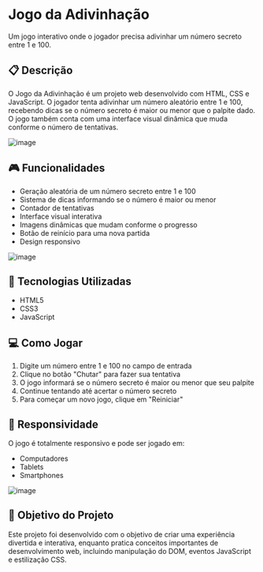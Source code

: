 # Jogo da Adivinhação

Um jogo interativo onde o jogador precisa adivinhar um número secreto entre 1 e 100.

## 📋 Descrição

O Jogo da Adivinhação é um projeto web desenvolvido com HTML, CSS e JavaScript. O jogador tenta adivinhar um número aleatório entre 1 e 100, recebendo dicas se o número secreto é maior ou menor que o palpite dado. O jogo também conta com uma interface visual dinâmica que muda conforme o número de tentativas.

![image](https://github.com/user-attachments/assets/16c44217-fab8-4b54-a728-a99f51b9621f)

## 🎮 Funcionalidades

- Geração aleatória de um número secreto entre 1 e 100
- Sistema de dicas informando se o número é maior ou menor
- Contador de tentativas
- Interface visual interativa
- Imagens dinâmicas que mudam conforme o progresso
- Botão de reinício para uma nova partida
- Design responsivo

![image](https://github.com/user-attachments/assets/f9f9d2c3-89de-472a-8e22-076d46b6db3d)

## 🚀 Tecnologias Utilizadas

- HTML5
- CSS3
- JavaScript

## 💻 Como Jogar

1. Digite um número entre 1 e 100 no campo de entrada
2. Clique no botão "Chutar" para fazer sua tentativa
3. O jogo informará se o número secreto é maior ou menor que seu palpite
4. Continue tentando até acertar o número secreto
5. Para começar um novo jogo, clique em "Reiniciar"

## 📱 Responsividade

O jogo é totalmente responsivo e pode ser jogado em:
- Computadores
- Tablets
- Smartphones

![image](https://github.com/user-attachments/assets/83122716-c679-41b0-9c91-44f64e7dc60b)

## 🎯 Objetivo do Projeto

Este projeto foi desenvolvido com o objetivo de criar uma experiência divertida e interativa, enquanto pratica conceitos importantes de desenvolvimento web, incluindo manipulação do DOM, eventos JavaScript e estilização CSS.
